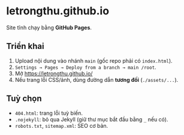 # letrongthu.github.io

Site tĩnh chạy bằng **GitHub Pages**.

## Triển khai
1. Upload nội dung vào nhánh `main` (gốc repo phải có `index.html`).
2. `Settings → Pages → Deploy from a branch → main /root`.
3. Mở https://letrongthu.github.io/
4. Nếu trang lỗi CSS/ảnh, dùng đường dẫn **tương đối** (`./assets/...`).

## Tuỳ chọn
- `404.html`: trang lỗi tuỳ biến.
- `.nojekyll`: bỏ qua Jekyll (giữ thư mục bắt đầu bằng `_` nếu có).
- `robots.txt`, `sitemap.xml`: SEO cơ bản.
